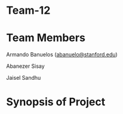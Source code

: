 # Team-12

# Team Members

Armando Banuelos (abanuelo@stanford.edu)

Abanezer Sisay

Jaisel Sandhu

# Synopsis of Project

#
